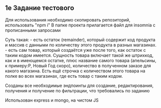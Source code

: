 ## 1е Задание тестового
Для использования необходимо скопировать репозиторий, использовать "npm i"
В папке проекта прилагается файл для insomnia  с прописанными запросами

Суть такая:
    - есть остаток (remainder), который содержит код продукта и массив с данными по количеству этого продукта в разных магазинах.
    - есть сам товар, который создаётся уже после того, как остаток с таким кодом имеется. Сущность товара включает такой же штрихкод, как и в имеющемся остатке, плюс название самого товара (апельсины, к примеру:P, Новый Год скоро), количество в полученном заказе для какого магазина. Есть ещё строчка с количеством этого товара на полке во всех магазинах, где есть товар с таким кодом.

Созданы все необходимые эндпоинты для создание, редактирования, получения и получение по фильтрации, что требовались по заданию

Использован express и mongo, на чистом JS
